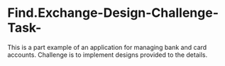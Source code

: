 # Find.Exchange-Design-Challenge-Task-
This is a part example of an application for managing bank and card accounts. Challenge is to implement designs provided to the details.
